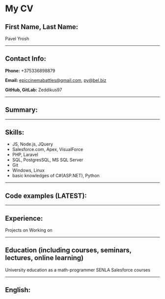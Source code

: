 # My CV

## First Name, Last Name:
  
 Pavel Yrosh
***
## Contact Info:
**Phone:** +375336898879  
 
**Email:** epiccinemabattles@gmail.com, py@bel.biz  
 
**GitHub, GitLab:** Zeddikus97  
 
***
## Summary:
***
## Skills:
 * JS, Node.js, JQuery
 * Salesforce.com, Apex, VisualForce
 * PHP, Laravel
 * SQL, PostgresSQL, MS SQL Server
 * Git  
 * Windows, Linux
 * basic knowledges of C#(ASP.NET), Python 
***
## Code examples (LATEST):

***
## Experience: 
 Projects on 
 Working on
***
## Education (including courses, seminars, lectures, online learning)
University education as a math-programmer
SENLA Salesforce courses 
***
## English: 


